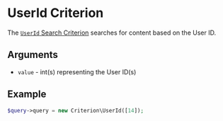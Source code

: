 # UserId Criterion

The [`UserId` Search Criterion](https://github.com/ibexa/core/blob/main/src/contracts/Repository/Values/Content/Query/Criterion/UserId.php)
searches for content based on the User ID.

## Arguments

- `value` - int(s) representing the User ID(s)

## Example

``` php
$query->query = new Criterion\UserId([14]);
```
